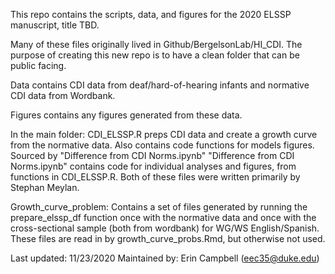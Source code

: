 This repo contains the scripts, data, and figures for the 2020 ELSSP manuscript, title TBD.

Many of these files originally lived in Github/BergelsonLab/HI_CDI. The purpose of creating this new repo is to have a clean folder that can be public facing.

Data contains CDI data from deaf/hard-of-hearing infants and normative CDI data from Wordbank.

Figures contains any figures generated from these data.

In the main folder:
CDI_ELSSP.R preps CDI data and create a growth curve from the normative data. Also contains code functions for models figures. Sourced by "Difference from CDI Norms.ipynb"
"Difference from CDI Norms.ipynb" contains code for individual analyses and figures, from functions in CDI_ELSSP.R.
Both of these files were written primarily by Stephan Meylan.

Growth_curve_problem:
Contains a set of files generated by running the prepare_elssp_df function once with the normative data and once with the cross-sectional sample (both from wordbank) for WG/WS English/Spanish. These files are read in by growth_curve_probs.Rmd, but otherwise not used. 

Last updated: 11/23/2020
Maintained by: Erin Campbell (eec35@duke.edu)
